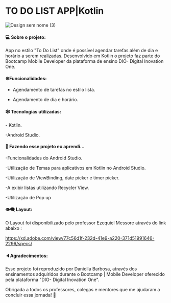 # TO DO LIST APP|Kotlin
![Design sem nome (3)](https://user-images.githubusercontent.com/74657202/132141111-056233f2-0971-4b12-81ae-37b48cf17a00.png)



<h4>💻 Sobre o projeto:</h4>

App no estilo "To Do List" onde é possível agendar tarefas além de dia e horário a serem realizadas.  Desenvolvido em Kotlin o projeto faz parte do Bootcamp Mobile Developer da plataforma de ensino DIO- Digital Inovation One.



<h4>⚙️Funcionalidades: </h4>

- Agendamento de tarefas no estilo lista. 

- Agendamento de dia e horário.
 

<h4> 🕸️ Tecnologias utilizadas: </h4>
- Kotlin.
 
-Android Studio.
 

 
 <h4> 🦾 Fazendo esse projeto eu aprendi...</h4>
  
-Funcionalidades do Android Studio.

-Utilização de Temas para aplicativos em Kotlin no Android Studio.

-Utilização de ViewBinding, date picker e timer picker.

-A exibir listas utilizando  Recycler View.

-Utilização de Pop up





<h4>👁️‍🗨️ Layout:</h4>
O Layout foi disponibilizado pelo professor Ezequiel Messore através do link abaixo :

https://xd.adobe.com/view/77c56d1f-232d-41e9-a220-371d51991646-2296/specs/





<h4> 🔈Agradecimentos:</h4>

Esse projeto foi reproduzido por Daniella Barbosa, através dos ensinamentos adquiridos durante o Bootcamp | Mobile Developer oferecido pela plataforma "DIO- Digital Inovation One".

Obrigada a todos os professores, colegas e mentores que me ajudaram a concluir essa jornada! 🤍
